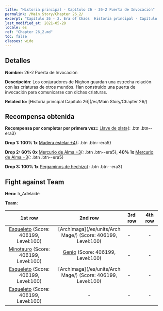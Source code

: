```yaml
---
title: "Historia principal - Capítulo 26 - 26-2 Puerta de Invocación"
permalink: /Main Story/Chapter 26_2/
excerpt: "Capítulo 26 - 2. Era of Chaos  Historia principal - Capítulo 26_2. 26-2 Puerta de Invocación"
last_modified_at: 2021-05-28
locale: es
ref: "Chapter 26_2.md"
toc: false
classes: wide
---
```


## Detalles

 **Nombre:** 26-2 Puerta de Invocación

 **Descripción:** Los conjuradores de Nighon guardan una estrecha relación con las criaturas de otros mundos. Han construido una puerta de invocación para comunicarse con dichas criaturas.

 **Related to:** [Historia principal Capítulo 26](/es/Main Story/Chapter 26/)

## Recompensa obtenida

 **Recompensa por completar por primera vez::** [Llave de plata](/ItemsES/con_693/){: .btn .btn--era3}

 **Drop 1:** **100% 1x** [Madera estelar +4](/ItemsES/mat_90/){: .btn .btn--era5}

 **Drop 2:** **60% 0x** [Mercurio de Alma +3](/ItemsES/mat_84/){: .btn .btn--era5}, **40% 1x** [Mercurio de Alma +3](/ItemsES/mat_84/){: .btn .btn--era5}

 **Drop 3:** **100% 1x** [Pergaminos de hechizo](/ItemsES/con_694/){: .btn .btn--era3}


## Fight against Team
 **Hero:** h_Adelaide

 **Team:**


  | 1st row | 2nd row | 3rd row | 4th row |
  |:----:|:----:|:----|:----:|
  | [Esqueleto](/es/units/Skeleton/) (Score: 406199, Level:100)  | [Archimaga](/es/units/Arch Mage/) (Score: 406199, Level:100)  | - | - |
  | [Minotauro](/es/units/Minotaur/) (Score: 406199, Level:100)  | [Genio](/es/units/Genie/) (Score: 406199, Level:100)  | - | - |
  | [Esqueleto](/es/units/Skeleton/) (Score: 406199, Level:100)  | [Archimaga](/es/units/Arch Mage/) (Score: 406199, Level:100)  | - | - |
  | [Esqueleto](/es/units/Skeleton/) (Score: 406199, Level:100)  | - | - | - |


